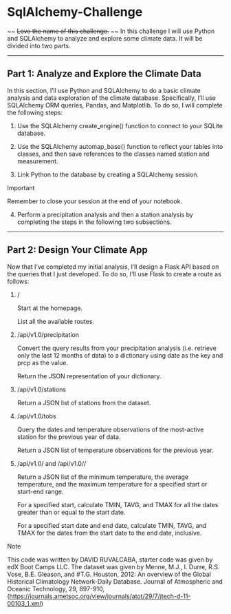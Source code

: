 # SqlAlchemy-Challenge

~~ ~~Love the name of this challenge.~~ ~~ In this challenge I will use Python and SQLAlchemy to analyze and explore some climate data. It will be divided into two parts.

---

## Part 1: Analyze and Explore the Climate Data

In this section, I’ll use Python and SQLAlchemy to do a basic climate analysis and data exploration of the climate database. Specifically, I’ll use SQLAlchemy ORM queries, Pandas, and Matplotlib. To do so, I will complete the following steps:

1. Use the SQLAlchemy create_engine() function to connect to your SQLite database.

2. Use the SQLAlchemy automap_base() function to reflect your tables into classes, and then save references to the classes named station and measurement.

3. Link Python to the database by creating a SQLAlchemy session.

> [!IMPORTANT]
> Remember to close your session at the end of your notebook.

4. Perform a precipitation analysis and then a station analysis by completing the steps in the following two subsections.

---

## Part 2: Design Your Climate App

Now that I’ve completed my initial analysis, I’ll design a Flask API based on the queries that I just developed. To do so, I'll use Flask to create a route as follows:

1. /

    Start at the homepage.

    List all the available routes.

2. /api/v1.0/precipitation

    Convert the query results from your precipitation analysis (i.e. retrieve only the last 12 months of data) to a dictionary using date as the key and prcp as the value.

    Return the JSON representation of your dictionary.

3. /api/v1.0/stations

    Return a JSON list of stations from the dataset.

4. /api/v1.0/tobs

    Query the dates and temperature observations of the most-active station for the previous year of data.

    Return a JSON list of temperature observations for the previous year.

5. /api/v1.0/<start> and /api/v1.0/<start>/<end>

    Return a JSON list of the minimum temperature, the average temperature, and the maximum temperature for a specified start or start-end range.

    For a specified start, calculate TMIN, TAVG, and TMAX for all the dates greater than or equal to the start date.

    For a specified start date and end date, calculate TMIN, TAVG, and TMAX for the dates from the start date to the end date, inclusive.


> [!NOTE]
> This code was written by DAVID RUVALCABA, starter code was given by edX Boot Camps LLC. The dataset was given by Menne, M.J., I. Durre, R.S. Vose, B.E. Gleason, and #T.G. Houston, 2012: An overview of the Global Historical Climatology Network-Daily Database. Journal of Atmospheric and Oceanic Technology, 29, 897-910, (https://journals.ametsoc.org/view/journals/atot/29/7/jtech-d-11-00103_1.xml)

